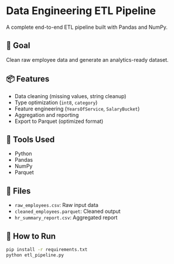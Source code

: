 # Data Engineering ETL Pipeline

A complete end-to-end ETL pipeline built with Pandas and NumPy.

## 🎯 Goal
Clean raw employee data and generate an analytics-ready dataset.

## 📦 Features
- Data cleaning (missing values, string cleanup)
- Type optimization (`int8`, `category`)
- Feature engineering (`YearsOfService`, `SalaryBucket`)
- Aggregation and reporting
- Export to Parquet (optimized format)

## 🧰 Tools Used
- Python
- Pandas
- NumPy
- Parquet

## 📁 Files
- `raw_employees.csv`: Raw input data
- `cleaned_employees.parquet`: Cleaned output
- `hr_summary_report.csv`: Aggregated report

## 🚀 How to Run
```bash
pip install -r requirements.txt
python etl_pipeline.py
